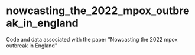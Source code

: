 # nowcasting_the_2022_mpox_outbreak_in_england
Code and data associated with the paper "Nowcasting the 2022 mpox outbreak in England"

